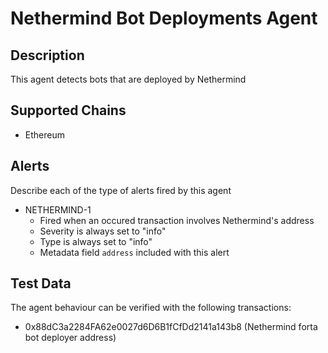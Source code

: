 # Nethermind Bot Deployments Agent

## Description

This agent detects bots that are deployed by Nethermind

## Supported Chains

- Ethereum

## Alerts

Describe each of the type of alerts fired by this agent

- NETHERMIND-1
  - Fired when an occured transaction involves Nethermind's address
  - Severity is always set to "info"
  - Type is always set to "info"
  - Metadata field `address` included with this alert

## Test Data

The agent behaviour can be verified with the following transactions:

- 0x88dC3a2284FA62e0027d6D6B1fCfDd2141a143b8 (Nethermind forta bot deployer address)
